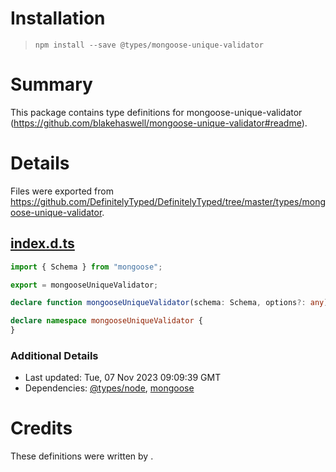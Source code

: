 # Installation
> `npm install --save @types/mongoose-unique-validator`

# Summary
This package contains type definitions for mongoose-unique-validator (https://github.com/blakehaswell/mongoose-unique-validator#readme).

# Details
Files were exported from https://github.com/DefinitelyTyped/DefinitelyTyped/tree/master/types/mongoose-unique-validator.
## [index.d.ts](https://github.com/DefinitelyTyped/DefinitelyTyped/tree/master/types/mongoose-unique-validator/index.d.ts)
````ts
import { Schema } from "mongoose";

export = mongooseUniqueValidator;

declare function mongooseUniqueValidator(schema: Schema, options?: any): void;

declare namespace mongooseUniqueValidator {
}

````

### Additional Details
 * Last updated: Tue, 07 Nov 2023 09:09:39 GMT
 * Dependencies: [@types/node](https://npmjs.com/package/@types/node), [mongoose](https://npmjs.com/package/mongoose)

# Credits
These definitions were written by .
